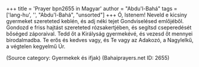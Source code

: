+++
title = 'Prayer bpn2655 in Magyar'
author = "Abdu'l-Bahá"
tags = ['lang-hu', '', "Abdu'l-Bahá", "unsorted"]
+++
Ó, Istenem! Neveld e kicsiny gyermeket szereteted keblén, és adj néki tejet Gondviselésed emlőjéből. Gondozd e friss hajtást szereteted rózsakertjében, és segítsd cseperedését bőséged záporaival. Tedd őt a Királyság gyermekévé, és vezesd őt mennyei birodalmadba. Te erős és kedves vagy, és Te vagy az Adakozó, a Nagylelkű, a végtelen kegyelmű Úr.

(Source category: Gyermekek és ifjak)
(Bahaiprayers.net ID: 2655)

